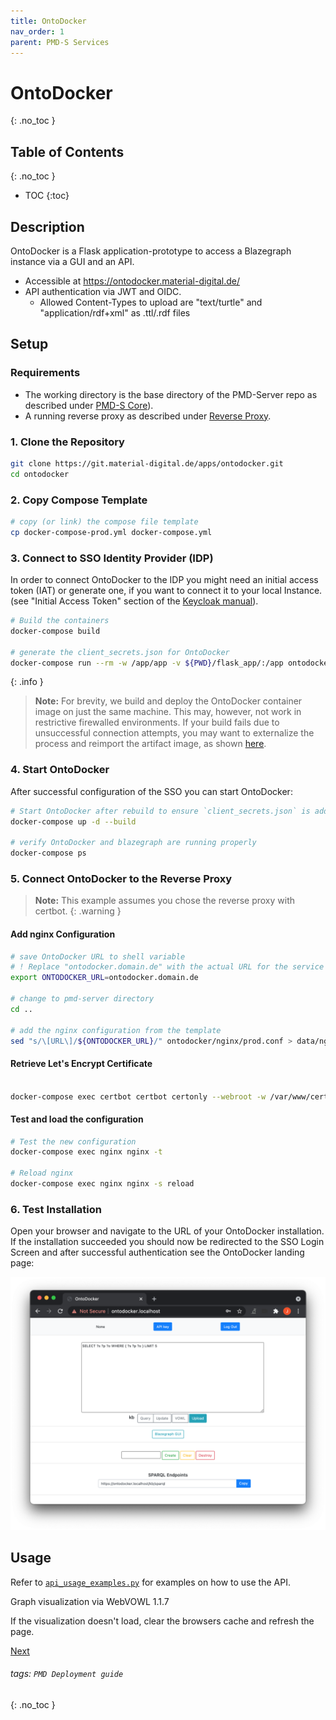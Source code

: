 ```yaml
---
title: OntoDocker
nav_order: 1
parent: PMD-S Services
---
```


OntoDocker
===
{: .no_toc }

## Table of Contents
{: .no_toc }

- TOC
{:toc}

## Description

OntoDocker is a Flask application-prototype to access a Blazegraph instance via a GUI and an API.

- Accessible at <https://ontodocker.material-digital.de/>
- API authentication via JWT and OIDC.
  - Allowed Content-Types to upload are "text/turtle" and "application/rdf+xml" as .ttl/.rdf files

## Setup
### Requirements
* The working directory is the base directory of the PMD-Server repo as described under [PMD-S Core](PMD-core-components.md)).
* A running reverse proxy as described under [Reverse Proxy](reverse_proxy.md).

### 1. Clone the Repository

```bash
git clone https://git.material-digital.de/apps/ontodocker.git
cd ontodocker
```

### 2. Copy Compose Template

```bash
# copy (or link) the compose file template
cp docker-compose-prod.yml docker-compose.yml
```

### 3. Connect to SSO Identity Provider (IDP)
In order to connect OntoDocker to the IDP you might need an initial access token
(IAT) or generate one, if you want to connect it to your local Instance. (see
"Initial Access Token" section of the [Keycloak manual](https://www.keycloak.org/docs/latest/securing_apps/#_initial_access_token)).


```bash
# Build the containers
docker-compose build

# generate the client_secrets.json for OntoDocker
docker-compose run --rm -w /app/app -v ${PWD}/flask_app/:/app ontodocker oidc-register --initial-access-token [TOKEN] https://[SSO_URL]/auth/realms/[SSO_REALM] [ONTODOCKER_URL]
```

{: .info }
> **Note:** For brevity, we build and deploy the OntoDocker container image on
> just the same machine.  This may, however, not work in restrictive firewalled
> environments.   If your build fails due to unsuccessful connection attempts,
> you may want to externalize the process and reimport the artifact image, as
> shown [here](faq.md).



### 4. Start OntoDocker
After successful configuration of the SSO you can start OntoDocker:

```bash
# Start OntoDocker after rebuild to ensure `client_secrets.json` is added to the image
docker-compose up -d --build

# verify OntoDocker and blazegraph are running properly
docker-compose ps
```

### 5. Connect OntoDocker to the Reverse Proxy

> **Note:** This example assumes you chose the reverse proxy with certbot.
{: .warning }

#### Add nginx Configuration

```bash
# save OntoDocker URL to shell variable
# ! Replace "ontodocker.domain.de" with the actual URL for the service
export ONTODOCKER_URL=ontodocker.domain.de

# change to pmd-server directory
cd ..

# add the nginx configuration from the template
sed "s/\[URL\]/${ONTODOCKER_URL}/" ontodocker/nginx/prod.conf > data/nginx/ontodocker.conf
```

#### Retrieve Let's Encrypt Certificate

```bash

docker-compose exec certbot certbot certonly --webroot -w /var/www/certbot -d ${ONTODOCKER_URL}
```

#### Test and load the configuration
```bash
# Test the new configuration
docker-compose exec nginx nginx -t

# Reload nginx
docker-compose exec nginx nginx -s reload
```

### 6. Test Installation

Open your browser and navigate to the URL of your OntoDocker installation. If the installation succeeded you should now be redirected to the SSO Login Screen and after successful authentication see the OntoDocker landing page:

![](https://github.com/materialdigital/deployment-guide-assets/blob/main/images/ontodocker.png?raw=true)

## Usage

Refer to [`api_usage_examples.py`](https://git.material-digital.de/apps/ontodocker/-/blob/master/api_usage_examples.py) for examples on how to use the API.


Graph visualization via WebVOWL 1.1.7

If the visualization doesn't load, clear the browsers cache and refresh the page.


[Next <i class="fa fa-arrow-circle-right"></i>](https://hackmd.io/@materialdigital/H1P_XW7qO)


###### tags: `PMD Deployment guide`
{: .no_toc }
